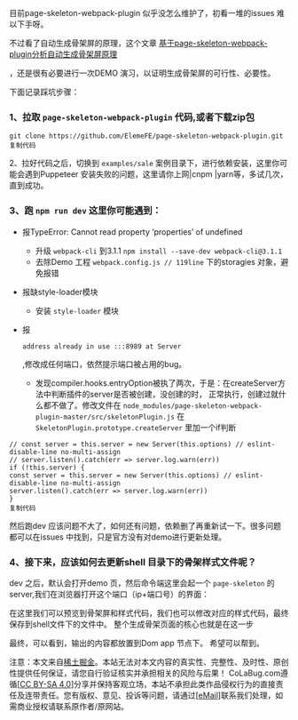 目前page-skeleton-webpack-plugin 似乎没怎么维护了，初看一堆的issues 难以下手呀。


不过看了自动生成骨架屏的原理，这个文章
[基于page-skeleton-webpack-plugin分析自动生成骨架屏原理](https://www.colabug.com/goto/aHR0cHM6Ly9qdWVqaW4uaW0vcG9zdC81Yzk4OTAxNjZmYjlhMDcwYjg1MDYzNDE=)

，还是很有必要进行一次DEMO 演习，以证明生成骨架屏的可行性、必要性。

下面记录踩坑步骤：

### 1、拉取 `page-skeleton-webpack-plugin` 代码,或者下载zip包

```
git clone https://github.com/ElemeFE/page-skeleton-webpack-plugin.git
复制代码
```

2、拉好代码之后，切换到 `examples/sale` 案例目录下，进行依赖安装，这里你可能会遇到Puppeteer 安装失败的问题，这里请你上网|cnpm |yarn等，多试几次，直到成功。

### 3、跑 `npm run dev` 这里你可能遇到：

- 报TypeError: Cannot read property ‘properties’ of undefined

  - 升级 `webpack-cli` 到3.1.1 `npm install --save-dev webpack-cli@3.1.1`
  - 去除Demo 工程 `webpack.config.js // 119line` 下的storagies 对象，避免报错

- 报缺style-loader模块

  - 安装 `style-loader` 模块

- 报

  ```
  address already in use :::8989 at Server
  ```

  ,修改成任何端口，依然提示端口被占用的bug。

  - 发现compiler.hooks.entryOption被执了两次，于是：在createServer方法中判断插件的server是否被创建，没创建的时， 正常执行，创建过就什么都不做了。修改文件在 `node_modules/page-skeleton-webpack-plugin-master/src/skeletonPlugin.js` 在 `SkeletonPlugin.prototype.createServer` 里加一个if判断

```
// const server = this.server = new Server(this.options) // eslint-disable-line no-multi-assign
// server.listen().catch(err => server.log.warn(err))
if (!this.server) {
const server = this.server = new Server(this.options) // eslint-disable-line no-multi-assign
server.listen().catch(err => server.log.warn(err))
}
复制代码
```

然后跑dev 应该问题不大了，如何还有问题，依赖删了再重新试一下。很多问题都可以在issues 中找到，只是官方没有对demo进行更新处理。

### 4、接下来，应该如何去更新shell 目录下的骨架样式文件呢？

dev 之后，默认会打开demo 页，然后命令端这里会起一个 `page-skeleton` 的server,我们在浏览器打开这个端口（ip+端口号）的界面：

在这里我们可以预览到骨架屏和样式代码，我们也可以修改对应的样式代码，最终保存到shell文件下的文件中。 整个生成骨架页面的核心也就是在这一步

最终，可以看到，输出的内容都放置到Dom app 节点下。 希望可以帮到。

注意：本文来自[稀土掘金](https://www.colabug.com/author/19902/)。本站无法对本文内容的真实性、完整性、及时性、原创性提供任何保证，请您自行验证核实并承担相关的风险与后果！
CoLaBug.com遵循[[CC BY-SA 4.0](https://www.colabug.com/goto/cclicensing)]分享并保持客观立场，本站不承担此类作品侵权行为的直接责任及连带责任。您有版权、意见、投诉等问题，请通过[[eMail\]](https://www.colabug.com/goto/tousu)联系我们处理，如需商业授权请联系原作者/原网站。